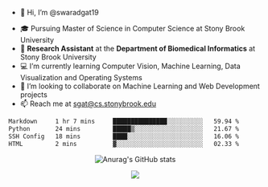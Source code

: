 - 👋 Hi, I’m @swaradgat19
<!-- - 👀 I’m interested in  -->
- 🎓 Pursuing Master of Science in Computer Science at Stony Brook University
- :microscope: **Research Assistant** at the **Department of Biomedical Informatics** at Stony Brook University 
- 💻 I’m currently learning Computer Vision, Machine Learning, Data Visualization and Operating Systems
- 💞️ I’m looking to collaborate on Machine Learning and Web Development projects 
- 📫 Reach me at sgat@cs.stonybrook.edu

<!--START_SECTION:waka-->

```txt
Markdown     1 hr 7 mins     ███████████████░░░░░░░░░░   59.94 %
Python       24 mins         █████▒░░░░░░░░░░░░░░░░░░░   21.67 %
SSH Config   18 mins         ████░░░░░░░░░░░░░░░░░░░░░   16.06 %
HTML         2 mins          ▓░░░░░░░░░░░░░░░░░░░░░░░░   02.33 %
```

<!--END_SECTION:waka-->

<p align="center">
  <img src="https://github-readme-stats.vercel.app/api?username=swaradgat19&show_icons=true&theme=radical" alt="Anurag's GitHub stats">
</p>

<p align="center">
<img align="center" src="https://github.com/mayankchaudhary26/Cool-Readme-ideas/raw/master/data/multi-screen.gif" style="max-width: 100%; display: inline-block;" data-target="animated-image.originalImage">
</p>
<!---
swaradgat19/swaradgat19 is a ✨ special ✨ repository because its `README.md` (this file) appears on your GitHub profile.
You can click the Preview link to take a look at your changes.
--->
